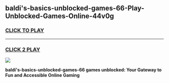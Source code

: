 
## baldi's-basics-unblocked-games-66-Play-Unblocked-Games-Online-44v0g
<h3>
<a href="https://premium76.site?title=baldi's-basics-unblocked-games-66&ref=25A">CLICK TO PLAY</a></h3>
<hr>

<h3>
<a href="https://premium76.site?title=baldi's-basics-unblocked-games-66&ref=25A">CLICK 2 PLAY</a>
  
</h3>

<a href="https://premium76.site?title=baldi's-basics-unblocked-games-66&ref=25A"><img src="https://clearcache.store/games.png"></a>


**baldi's-basics-unblocked-games-66 games unblocked: Your Gateway to Fun and Accessible Online Gaming**
